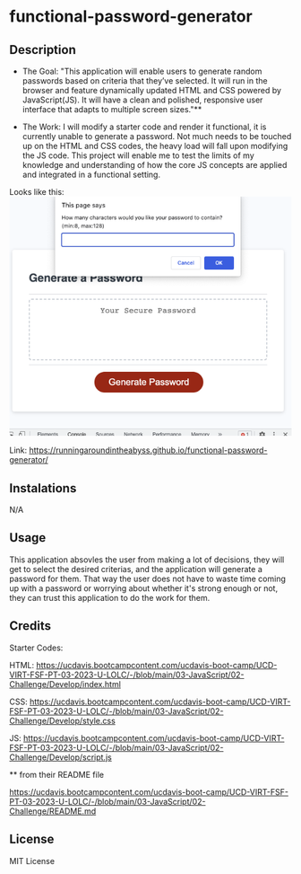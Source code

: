 # functional-password-generator

## Description

- The Goal: 
"This application will enable users to generate random passwords based on criteria that they’ve selected. It will run in the browser and feature dynamically updated HTML and CSS powered by JavaScript(JS). It will have a clean and polished, responsive user interface that adapts to multiple screen sizes."**

- The Work:
I will modify a starter code and render it functional, it is currently unable to generate a password. 
Not much needs to be touched up on the HTML and CSS codes, the heavy load will fall upon modifying the JS code. 
This project will enable me to test the limits of my knowledge and understanding of how the core JS concepts are applied and integrated in a functional setting. 

Looks like this: ![a red generate password buttun within a box labeled Generate a Password](pic.jpg)

Link: https://runningaroundintheabyss.github.io/functional-password-generator/

## Instalations

N/A

## Usage

This application absovles the user from making a lot of decisions, they will get to select the desired criterias, and the application will generate a password for them. That way the user does not have to waste time coming up with a password or worrying about whether it's strong enough or not, they can trust this application to do the work for them.

## Credits

Starter Codes:

 HTML: https://ucdavis.bootcampcontent.com/ucdavis-boot-camp/UCD-VIRT-FSF-PT-03-2023-U-LOLC/-/blob/main/03-JavaScript/02-Challenge/Develop/index.html
 
 CSS: https://ucdavis.bootcampcontent.com/ucdavis-boot-camp/UCD-VIRT-FSF-PT-03-2023-U-LOLC/-/blob/main/03-JavaScript/02-Challenge/Develop/style.css
 
 JS: https://ucdavis.bootcampcontent.com/ucdavis-boot-camp/UCD-VIRT-FSF-PT-03-2023-U-LOLC/-/blob/main/03-JavaScript/02-Challenge/Develop/script.js

** from their README file 

  https://ucdavis.bootcampcontent.com/ucdavis-boot-camp/UCD-VIRT-FSF-PT-03-2023-U-LOLC/-/blob/main/03-JavaScript/02-Challenge/README.md


## License

MIT License

